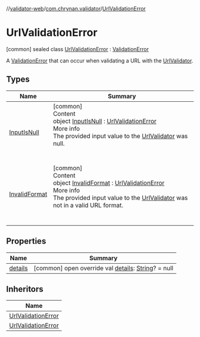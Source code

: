 //[validator-web](../../../index.md)/[com.chrynan.validator](../index.md)/[UrlValidationError](index.md)



# UrlValidationError  
 [common] sealed class [UrlValidationError](index.md) : [ValidationError](../../../../validator-core/validator-core/com.chrynan.validator/-validation-error/index.md)

A [ValidationError](../../../../validator-core/validator-core/com.chrynan.validator/-validation-error/index.md) that can occur when validating a URL with the [UrlValidator](../-url-validator/index.md).

   


## Types  
  
|  Name |  Summary | 
|---|---|
| <a name="com.chrynan.validator/UrlValidationError.InputIsNull///PointingToDeclaration/"></a>[InputIsNull](-input-is-null/index.md)| <a name="com.chrynan.validator/UrlValidationError.InputIsNull///PointingToDeclaration/"></a>[common]  <br>Content  <br>object [InputIsNull](-input-is-null/index.md) : [UrlValidationError](index.md)  <br>More info  <br>The provided input value to the [UrlValidator](../-url-validator/index.md) was null.  <br><br><br>|
| <a name="com.chrynan.validator/UrlValidationError.InvalidFormat///PointingToDeclaration/"></a>[InvalidFormat](-invalid-format/index.md)| <a name="com.chrynan.validator/UrlValidationError.InvalidFormat///PointingToDeclaration/"></a>[common]  <br>Content  <br>object [InvalidFormat](-invalid-format/index.md) : [UrlValidationError](index.md)  <br>More info  <br>The provided input value to the [UrlValidator](../-url-validator/index.md) was not in a valid URL format.  <br><br><br>|


## Properties  
  
|  Name |  Summary | 
|---|---|
| <a name="com.chrynan.validator/UrlValidationError/details/#/PointingToDeclaration/"></a>[details](details.md)| <a name="com.chrynan.validator/UrlValidationError/details/#/PointingToDeclaration/"></a> [common] open override val [details](details.md): [String](https://kotlinlang.org/api/latest/jvm/stdlib/kotlin/-string/index.html)? = null   <br>|


## Inheritors  
  
|  Name | 
|---|
| <a name="com.chrynan.validator/UrlValidationError.InputIsNull///PointingToDeclaration/"></a>[UrlValidationError](-input-is-null/index.md)|
| <a name="com.chrynan.validator/UrlValidationError.InvalidFormat///PointingToDeclaration/"></a>[UrlValidationError](-invalid-format/index.md)|

